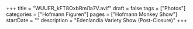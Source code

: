 +++
title = "WUUER_kFT8OxbRmi1a7V.avif"
draft = false
tags = ["Photos"]
categories = ["Hofmann Figuren"]
pages = ["Hofmann Monkey Show"]
startDate = ""
description = "Edenlandia Variety Show (Post-Closure)"
+++

